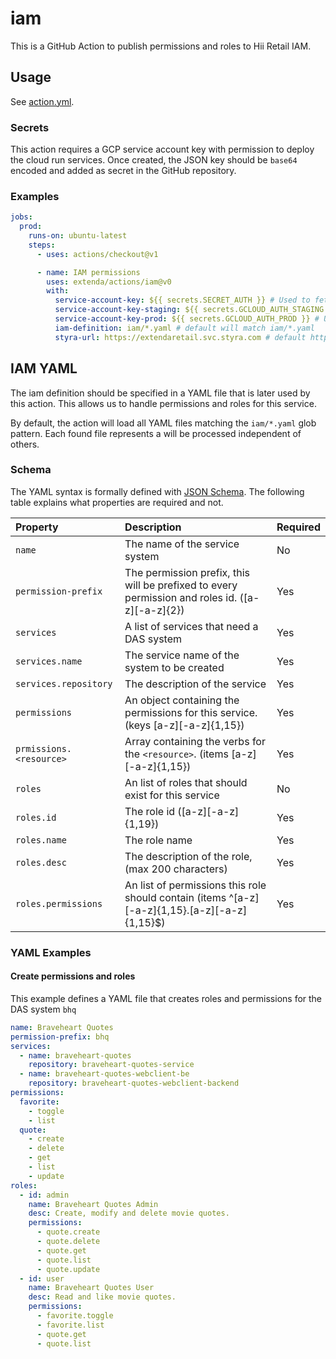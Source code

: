 # iam

This is a GitHub Action to publish permissions and roles to Hii Retail IAM.

## Usage

See [action.yml](action.yml).

### Secrets

This action requires a GCP service account key with permission to deploy the cloud run services.
Once created, the JSON key should be `base64` encoded and added as secret in the GitHub repository.

### Examples

```yaml
jobs:
  prod:
    runs-on: ubuntu-latest
    steps:
      - uses: actions/checkout@v1

      - name: IAM permissions
        uses: extenda/actions/iam@v0
        with:
          service-account-key: ${{ secrets.SECRET_AUTH }} # Used to fetch required credentials from secrets (required)
          service-account-key-staging: ${{ secrets.GCLOUD_AUTH_STAGING }} # Used to configure and create DAS-system on the correct cluster/environment (required)
          service-account-key-prod: ${{ secrets.GCLOUD_AUTH_PROD }} # Used to configure and create DAS-system on the correct cluster/environment (required)
          iam-definition: iam/*.yaml # default will match iam/*.yaml
          styra-url: https://extendaretail.svc.styra.com # default https://extendaretail.svc.styra.com 
```

## IAM YAML

The iam definition should be specified in a YAML file that is later used by this action. This allows us to handle
permissions and roles for this service.

By default, the action will load all YAML files matching the `iam/*.yaml` glob pattern. Each found file represents a
will be processed independent of others.

### Schema

The YAML syntax is formally defined with [JSON Schema](src/iam-schema.js). The following table explains what
properties are required and not.

| Property                   | Description                                                                                      | Required |
|:---------------------------|:-------------------------------------------------------------------------------------------------|:---------|
| `name`                     | The name of the service system                                                                   | No      |
| `permission-prefix`        | The permission prefix, this will be prefixed to every permission and roles id. ([a-z][-a-z]{2})  | Yes      |
| `services`                 | A list of services that need a DAS system                                                        | Yes      |
| `services.name`            | The service name of the system to be created                                                     | Yes      |
| `services.repository`      | The description of the service                                                                   | Yes      |
| `permissions`              | An object containing the permissions for this service. (keys [a-z][-a-z]{1,15})                  | Yes      |
| `prmissions.<resource>`    | Array containing the verbs for the `<resource>`. (items [a-z][-a-z]{1,15})                       | Yes      |
| `roles`                    | An list of roles that should exist for this service                                              | No       |
| `roles.id`                 | The role id ([a-z][-a-z]{1,19})                                                                  | Yes      |
| `roles.name`               | The role name                                                                                    | Yes      |
| `roles.desc`               | The description of the role, (max 200 characters)                                                | Yes      |
| `roles.permissions`        | An list of permissions this role should contain (items ^[a-z][-a-z]{1,15}\.[a-z][-a-z]{1,15}$)   |  Yes      |

### YAML Examples

#### Create permissions and roles

This example defines a YAML file that creates roles and permissions for the DAS system `bhq`
```yaml
name: Braveheart Quotes
permission-prefix: bhq
services:
  - name: braveheart-quotes
    repository: braveheart-quotes-service
  - name: braveheart-quotes-webclient-be
    repository: braveheart-quotes-webclient-backend
permissions:
  favorite:
    - toggle
    - list
  quote:
    - create
    - delete
    - get
    - list
    - update
roles:
  - id: admin
    name: Braveheart Quotes Admin
    desc: Create, modify and delete movie quotes.
    permissions:
      - quote.create
      - quote.delete
      - quote.get
      - quote.list
      - quote.update
  - id: user
    name: Braveheart Quotes User
    desc: Read and like movie quotes.
    permissions:
      - favorite.toggle
      - favorite.list
      - quote.get
      - quote.list


```
